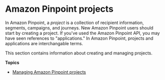# Amazon Pinpoint projects<a name="projects"></a>

In Amazon Pinpoint, a *project* is a collection of recipient information, segments, campaigns, and journeys\. New Amazon Pinpoint users should start by creating a project\. If you've used the Amazon Pinpoint API, you may have seen references to "applications\." In Amazon Pinpoint, projects and applications are interchangable terms\.

This section contains information about creating and managing projects\.

**Topics**
+ [Managing Amazon Pinpoint projects](projects-manage.md)
